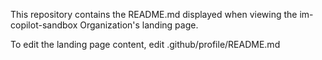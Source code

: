 This repository contains the README.md displayed when viewing the im-copilot-sandbox Organization's landing page.

To edit the landing page content, edit .github/profile/README.md
